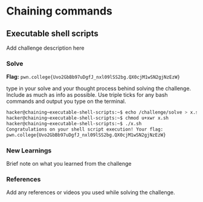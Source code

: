 # Chaining commands

## Executable shell scripts
Add challenge description here

### Solve
**Flag:** `pwn.college{Uvo2GbBb97uDgfJ_nxl09lSS2bg.QX0cjM1wSN2gjNzEzW}`

type in your solve and your thought process behind solving the challenge. Include as much as info as possible. Use triple ticks for any bash commands and output you type on the terminal.

```bash
hacker@chaining~executable-shell-scripts:~$ echo /challenge/solve > x.sh
hacker@chaining~executable-shell-scripts:~$ chmod u+xwr x.sh 
hacker@chaining~executable-shell-scripts:~$ ./x.sh 
Congratulations on your shell script execution! Your flag:
pwn.college{Uvo2GbBb97uDgfJ_nxl09lSS2bg.QX0cjM1wSN2gjNzEzW}
```

### New Learnings
Brief note on what you learned from the challenge

### References 
Add any references or videos you used while solving the challenge.
